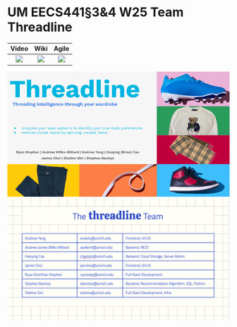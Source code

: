# UM EECS441§3&4 W25 Team Threadline

| Video  |  Wiki |  Agile |
|:-----:|:-----:|:--------:|
|[<img src="https://eecs441.eecs.umich.edu/img/admin/video.png">][video]|[<img src="https://eecs441.eecs.umich.edu/img/admin/wiki.png">][wiki]|[<img src="https://eecs441.eecs.umich.edu/img/admin/trello.png">][agile]|

![Elevator Pitch](https://raw.githubusercontent.com/shleen/threadline/refs/heads/main/img/pitch.png)
![Team](https://raw.githubusercontent.com/shleen/threadline/refs/heads/main/img/team_roster.png)

[video]: https://youtu.be/sample
[wiki]: https://github.com/shleen/threadline/wiki
[agile]: https://trello.com/b/gpPH5RcO/threadline
